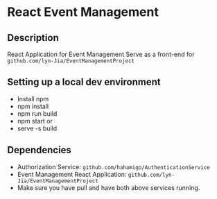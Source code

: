 # React Event Management
## Description
React Application for Event Management Serve as a front-end for `github.com/lyn-Jia/EventManagementProject`

## Setting up a local dev environment
* Install npm
* npm install
* npm run build
* npm start or 
* serve -s build

## Dependencies
* Authorization Service: `github.com/hahamigo/AuthenticationService`
* Event Management React Application: `github.com/lyn-Jia/EventManagementProject`
* Make sure you have pull and have both above services running. 
